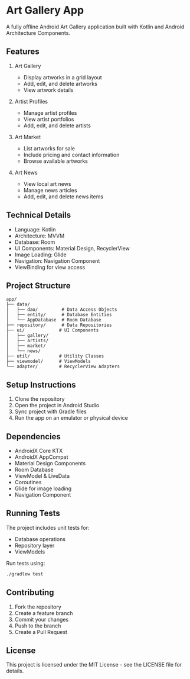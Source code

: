 # Art Gallery App

A fully offline Android Art Gallery application built with Kotlin and Android Architecture Components.

## Features

1. Art Gallery
   - Display artworks in a grid layout
   - Add, edit, and delete artworks
   - View artwork details

2. Artist Profiles
   - Manage artist profiles
   - View artist portfolios
   - Add, edit, and delete artists

3. Art Market
   - List artworks for sale
   - Include pricing and contact information
   - Browse available artworks

4. Art News
   - View local art news
   - Manage news articles
   - Add, edit, and delete news items

## Technical Details

- Language: Kotlin
- Architecture: MVVM
- Database: Room
- UI Components: Material Design, RecyclerView
- Image Loading: Glide
- Navigation: Navigation Component
- ViewBinding for view access

## Project Structure

```
app/
├── data/
│   ├── dao/         # Data Access Objects
│   ├── entity/      # Database Entities
│   └── AppDatabase  # Room Database
├── repository/      # Data Repositories
├── ui/             # UI Components
│   ├── gallery/
│   ├── artists/
│   ├── market/
│   └── news/
├── util/           # Utility Classes
├── viewmodel/      # ViewModels
└── adapter/        # RecyclerView Adapters
```

## Setup Instructions

1. Clone the repository
2. Open the project in Android Studio
3. Sync project with Gradle files
4. Run the app on an emulator or physical device

## Dependencies

- AndroidX Core KTX
- AndroidX AppCompat
- Material Design Components
- Room Database
- ViewModel & LiveData
- Coroutines
- Glide for image loading
- Navigation Component

## Running Tests

The project includes unit tests for:
- Database operations
- Repository layer
- ViewModels

Run tests using:
```bash
./gradlew test
```

## Contributing

1. Fork the repository
2. Create a feature branch
3. Commit your changes
4. Push to the branch
5. Create a Pull Request

## License

This project is licensed under the MIT License - see the LICENSE file for details.
